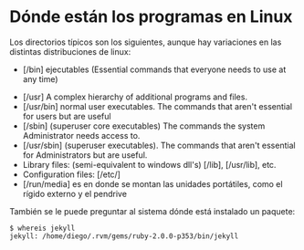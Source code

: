 # Dónde están los programas en Linux


Los directorios típicos son los siguientes, aunque hay variaciones en las
distintas distribuciones de linux:

-   [/bin] ejecutables (Essential commands that everyone needs to use at any time)
<!--more-->
-   [/usr] A complex hierarchy of additional programs and files.
-   [/usr/bin] normal user executables. The commands that aren't essential for
    users but are useful
-   [/sbin] (superuser core executables) The commands the system Administrator
    needs access to.
-   [/usr/sbin] (superuser executables). The commands that aren't essential for
    Administrators but are useful.
-   Library files: (semi-equivalent to windows dll\'s) [/lib], [/usr/lib], etc.
-   Configuration files: [/etc/]
-   [/run/media] es en donde se montan las unidades portátiles, como el rígido
    externo y el pendrive

También se le puede preguntar al sistema dónde está instalado un paquete:

``` console
$ whereis jekyll
jekyll: /home/diego/.rvm/gems/ruby-2.0.0-p353/bin/jekyll
```

